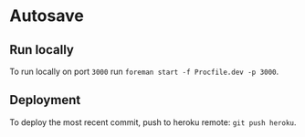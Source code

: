 # Autosave

## Run locally
To run locally on port `3000` run `foreman start -f Procfile.dev -p 3000`.

## Deployment

To deploy the most recent commit, push to heroku remote: `git push heroku`.
